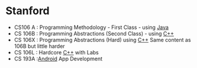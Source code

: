 # Stanford 
* CS106 A : Programming Methodology - First Class - using [Java]()
* CS 106B : Programming Abstractions (Second Class) - using [C++]((https://github.com/adhikariaman01/BookmarkSiteList/tree/master/MyBookmarkedLink/C-plus-plus))
* CS 106X : Programming Abstractions (Hard) using [C++]((https://github.com/adhikariaman01/BookmarkSiteList/tree/master/MyBookmarkedLink/C-plus-plus)) Same content as 106B but little harder
* CS 106L : Hardcore [C++]((https://github.com/adhikariaman01/BookmarkSiteList/tree/master/MyBookmarkedLink/C-plus-plus)) with Labs
* CS 193A :[Android](https://github.com/adhikariaman01/BookmarkSiteList/tree/master/MyBookmarkedLink/Android) App Development
